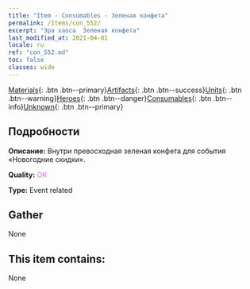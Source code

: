 ```yaml
---
title: "Item - Consumables - Зеленая конфета"
permalink: /Items/con_552/
excerpt: "Эра хаоса  Зеленая конфета"
last_modified_at: 2021-04-01
locale: ru
ref: "con_552.md"
toc: false
classes: wide
---
```

 [Materials](/ru/Items/){: .btn .btn--primary}[Artifacts](/ru/Items/Artifacts/){: .btn .btn--success}[Units](/ru/Items/Units/){: .btn .btn--warning}[Heroes](/ru/Items/Heroes/){: .btn .btn--danger}[Consumables](/ru/Items/Consumables/){: .btn .btn--info}[Unknown](/ru/Items/Unknown/){: .btn .btn--primary}

## Подробности
 **Описание:** Внутри превосходная зеленая конфета для события «Новогодние скидки».

 **Quality:** <span style="color: #DA70D6">OK</span>

 **Type:** Event related

## Gather

  None

## This item contains:

  None

